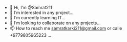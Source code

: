 - 👋 Hi, I’m @Samrat211
- 👀 I’m interested in any project...
- 🌱 I’m currently learning IT...
- 💞️ I’m looking to collaborate on any projects...
- 📫 How to reach me samratkarki211@gmail.com or calle +9779805965223 ...

<!---
Samrat211/Samrat211 is a ✨ special ✨ repository because its `README.md` (this file) appears on your GitHub profile.
You can click the Preview link to take a look at your changes.
--->
